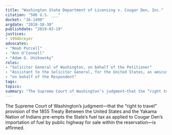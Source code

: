 ```yaml
---
title: "Washington State Department of Licensing v. Cougar Den, Inc."
citation: "586 U.S. ___"
docket: "16-1498"
argdate: "2018-10-30"
publishdate: "2019-03-19"
justices:
- 1994breyer
advocates:
- "Noah Purcell"
- "Ann O’Connell"
- "Adam G. Unikowsky"
roles:
- "Solicitor General of Washington, on behalf of the Petitioner"
- "Assistant to the Solicitor General, for the United States, as amicus curiae, supporting the Petitioner"
- "on behalf of the Respondent"
tags:
topics:
summary: "The Supreme Court of Washington’s judgment—that the “right to travel” provision of the 1855 Treaty Between the United States and the Yakama Nation of Indians pre-empts the State’s fuel tax as applied to Cougar Den’s importation of fuel by public highway for sale within the reservation—is affirmed."
---
```

The Supreme Court of Washington’s judgment—that the “right to travel” provision of the 1855 Treaty Between the United States and the Yakama Nation of Indians pre-empts the State’s fuel tax as applied to Cougar Den’s importation of fuel by public highway for sale within the reservation—is affirmed.